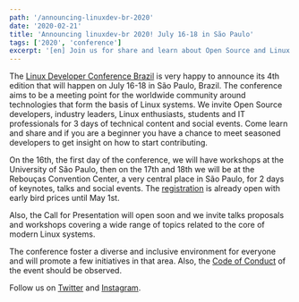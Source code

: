 ```yaml
---
path: '/announcing-linuxdev-br-2020'
date: '2020-02-21'
title: 'Announcing linuxdev-br 2020! July 16-18 in São Paulo'
tags: ['2020', 'conference']
excerpt: '[en] Join us for share and learn about Open Source and Linux for 3 days.'
---
```


The [Linux Developer Conference Brazil](https://linuxdev-br.net/) is very happy to announce its 4th edition that will happen on July 16-18 in São Paulo, Brazil. The conference aims to be a meeting point for the worldwide community around technologies that form the basis of Linux systems. We invite Open Source developers, industry leaders, Linux enthusiasts, students and IT professionals for 3 days of technical content and social events. Come learn and share and if you are a beginner you have a chance to meet seasoned developers to get insight on how to start contributing.
 
On the 16th, the first day of the conference, we will have workshops at the University of São Paulo, then on the 17th and 18th we will be at the Rebouças Convention Center, a very central place in São Paulo, for 2 days of keynotes, talks and social events. The [registration](https://www.eventbrite.com.br/e/linuxdev-br-2020-registration-90329260249?aff=site) is already open with early bird prices until May 1st.
 
Also, the Call for Presentation will open soon and we invite talks proposals and workshops covering a wide range of topics related to the core of modern Linux systems.
 
The conference foster a diverse and inclusive environment for everyone and will promote a few initiatives in that area. Also, the [Code of Conduct](https://linuxdev-br.net/code-of-conduct/) of the event should be observed.
 
Follow us on [Twitter](https://twitter.com/linuxdevbr) and [Instagram](https://www.instagram.com/linuxdevbr).




